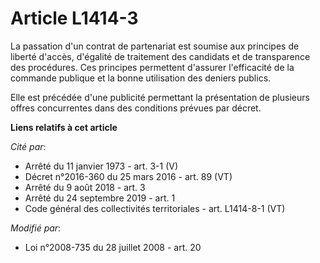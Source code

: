 # Article L1414-3

La passation d'un contrat de partenariat est soumise aux principes de liberté d'accès, d'égalité de traitement des candidats
et de transparence des procédures. Ces principes permettent d'assurer l'efficacité de la commande publique et la bonne
utilisation des deniers publics. 

Elle est précédée d'une publicité permettant la présentation de plusieurs offres concurrentes dans des conditions prévues par
décret.

**Liens relatifs à cet article**

_Cité par_:

  - Arrêté du 11 janvier 1973 - art. 3-1 (V)
  - Décret n°2016-360 du 25 mars 2016 - art. 89 (VT)
  - Arrêté du 9 août 2018 - art. 3
  - Arrêté du 24 septembre 2019 - art. 1
  - Code général des collectivités territoriales - art. L1414-8-1 (VT)

_Modifié par_:

  - Loi n°2008-735 du 28 juillet 2008 - art. 20
